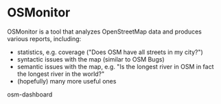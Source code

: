 OSMonitor
=========
OSMonitor is a tool that analyzes OpenStreetMap data and produces various reports, including:

* statistics, e.g. coverage ("Does OSM have all streets in my city?")
* syntactic issues with the map (similar to OSM Bugs)
* semantic issues with the map, e.g. "Is the longest river in OSM in fact the longest river in the world?"
* (hopefully) many more useful ones

osm-dashboard
